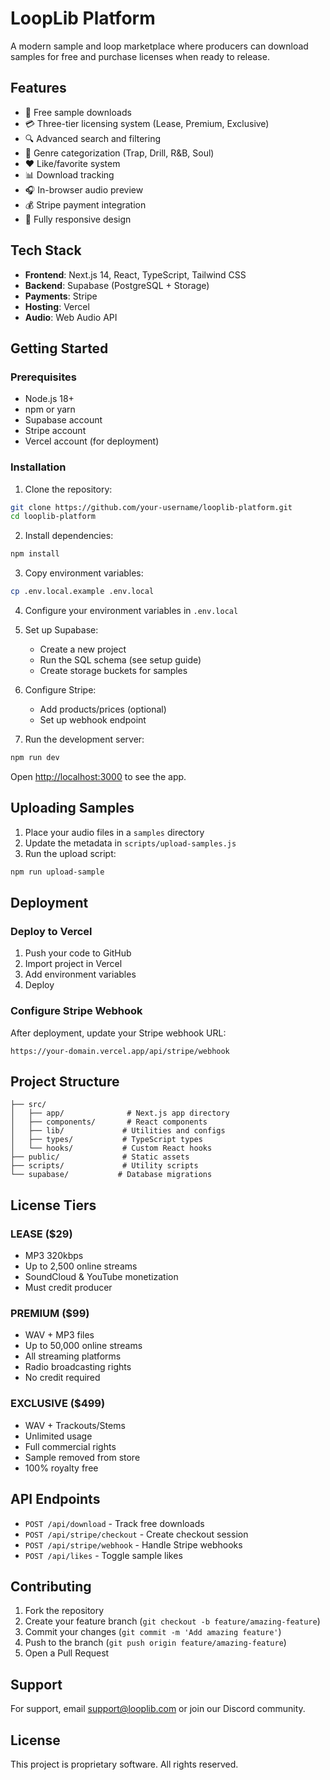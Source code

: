 # LoopLib Platform

A modern sample and loop marketplace where producers can download samples for free and purchase licenses when ready to release.

## Features

- 🎵 Free sample downloads
- 💳 Three-tier licensing system (Lease, Premium, Exclusive)
- 🔍 Advanced search and filtering
- 🎨 Genre categorization (Trap, Drill, R&B, Soul)
- ❤️ Like/favorite system
- 📊 Download tracking
- 🎧 In-browser audio preview
- 💰 Stripe payment integration
- 📱 Fully responsive design

## Tech Stack

- **Frontend**: Next.js 14, React, TypeScript, Tailwind CSS
- **Backend**: Supabase (PostgreSQL + Storage)
- **Payments**: Stripe
- **Hosting**: Vercel
- **Audio**: Web Audio API

## Getting Started

### Prerequisites

- Node.js 18+
- npm or yarn
- Supabase account
- Stripe account
- Vercel account (for deployment)

### Installation

1. Clone the repository:
```bash
git clone https://github.com/your-username/looplib-platform.git
cd looplib-platform
```

2. Install dependencies:
```bash
npm install
```

3. Copy environment variables:
```bash
cp .env.local.example .env.local
```

4. Configure your environment variables in `.env.local`

5. Set up Supabase:
   - Create a new project
   - Run the SQL schema (see setup guide)
   - Create storage buckets for samples

6. Configure Stripe:
   - Add products/prices (optional)
   - Set up webhook endpoint

7. Run the development server:
```bash
npm run dev
```

Open [http://localhost:3000](http://localhost:3000) to see the app.

## Uploading Samples

1. Place your audio files in a `samples` directory
2. Update the metadata in `scripts/upload-samples.js`
3. Run the upload script:
```bash
npm run upload-sample
```

## Deployment

### Deploy to Vercel

1. Push your code to GitHub
2. Import project in Vercel
3. Add environment variables
4. Deploy

### Configure Stripe Webhook

After deployment, update your Stripe webhook URL:
```
https://your-domain.vercel.app/api/stripe/webhook
```

## Project Structure

```
├── src/
│   ├── app/              # Next.js app directory
│   ├── components/       # React components
│   ├── lib/             # Utilities and configs
│   ├── types/           # TypeScript types
│   └── hooks/           # Custom React hooks
├── public/              # Static assets
├── scripts/             # Utility scripts
└── supabase/           # Database migrations
```

## License Tiers

### LEASE ($29)
- MP3 320kbps
- Up to 2,500 online streams
- SoundCloud & YouTube monetization
- Must credit producer

### PREMIUM ($99)
- WAV + MP3 files
- Up to 50,000 online streams
- All streaming platforms
- Radio broadcasting rights
- No credit required

### EXCLUSIVE ($499)
- WAV + Trackouts/Stems
- Unlimited usage
- Full commercial rights
- Sample removed from store
- 100% royalty free

## API Endpoints

- `POST /api/download` - Track free downloads
- `POST /api/stripe/checkout` - Create checkout session
- `POST /api/stripe/webhook` - Handle Stripe webhooks
- `POST /api/likes` - Toggle sample likes

## Contributing

1. Fork the repository
2. Create your feature branch (`git checkout -b feature/amazing-feature`)
3. Commit your changes (`git commit -m 'Add amazing feature'`)
4. Push to the branch (`git push origin feature/amazing-feature`)
5. Open a Pull Request

## Support

For support, email support@looplib.com or join our Discord community.

## License

This project is proprietary software. All rights reserved.